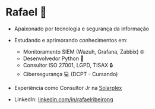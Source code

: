# Rafael 👋

- Apaixonado por tecnologia e segurança da informação
- Estudando e aprimorando conhecimentos em:
  - Monitoramento SIEM (Wazuh, Grafana, Zabbix) 🌐
  - Desenvolvedor Python 🐍
  - Consultor ISO 27001, LGPD, TISAX 🔒
  - Cibersegurança 💻 (DCPT - Cursando)

- Experiência como Consultor Jr na [Solarplex](https://www.solarplex.com.br/)

- LinkedIn: [linkedin.com/in/rafaelribeirong](https://www.linkedin.com/in/rafaelribeirong)
